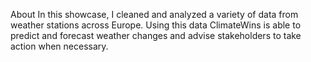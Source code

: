 About
In this showcase, I cleaned and analyzed a variety of data from weather stations across Europe. Using this data ClimateWins is able to predict and forecast weather changes and advise stakeholders to take action when necessary.
